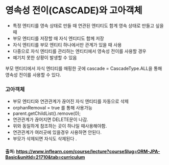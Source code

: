 # 영속성 전이(CASCADE)와 고아객체

- 특정 엔티티를 영속 상태로 만들 때 연관된 엔티티도 함계 영속 
 상태로 만들고 싶을 때 
- 부모 엔티티를 저장할 때 자식 엔티티도 함께 저장
- 자식 엔티티를 부모 엔티티 하나에서만 관계가 있을 때 사용
- 다중으로 자식 엔티티를 관리하는 엔티티에서 영속성 전이를 사용할 경우
- 예기치 못한 상황이 발생할 수 있음

부모 엔티티에서 자식 엔티티를 매핑한 곳에 cascade = CascadeType.ALL을 
통해 영속성 전이를 사용할 수 있다.


### 고아객체
- 부모 엔티티와 연관관계가 끊어진 자식 엔티티를 자동으로 삭제
- orphanRemoval = true 를 통해 사용가능
- parent.getChildList().remove(0);
- 연관관계가 끊어지면 DELETE문이 나감.
- 위와 동일하게 참조하는 곳이 하나일 때사용해야함.
- 연관관계가 여러곳에 있을경우 사용하면 안된다.
- 부모가 삭제되면 자식도 삭제된다 .

#### 출처: https://www.inflearn.com/course/lecture?courseSlug=ORM-JPA-Basic&unitId=21710&tab=curriculum